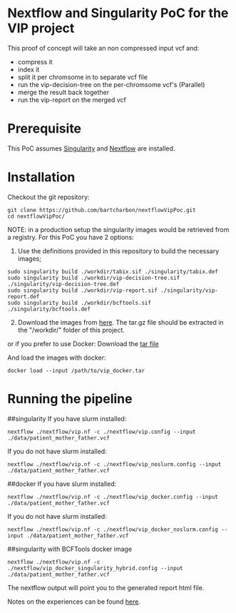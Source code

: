 # Nextflow and Singularity PoC for the VIP project

This proof of concept will take an non compressed input vcf and:
- compress it
- index it
- split it per chromsome in to separate vcf file
- run the vip-decision-tree on the per-chromsome vcf's (Parallel)
- merge the result back together
- run the vip-report on the merged vcf

# Prerequisite
This PoC assumes [Singularity](https://sylabs.io/guides/3.5/admin-guide/installation.html) and [Nextflow](https://www.nextflow.io/docs/latest/getstarted.html#installation) are installed.

# Installation
Checkout the git repository:
```
git clone https://github.com/bartcharbon/nextflowVipPoc.git
cd nextflowVipPoc/
```
NOTE: in a production setup the singularity images would be retrieved from a registry.
For this PoC you have 2 options:

1) Use the definitions provided in this repository to build the necessary images;
```
sudo singularity build ./workdir/tabix.sif ./singularity/tabix.def
sudo singularity build ./workdir/vip-decision-tree.sif ./singularity/vip-decision-tree.def
sudo singularity build ./workdir/vip-report.sif ./singularity/vip-report.def
sudo singularity build ./workdir/bcftools.sif ./singularity/bcftools.def
```

2) Download the images from [here](https://drive.google.com/file/d/1Cmid5AHQ5RFMWyj-Yy5Ajjp3uOKMB2JK/view?usp=sharing).
The tar.gz file should be extracted in the "/workdir/" folder of this project.

or if you prefer to use Docker:
Download the [tar file](https://drive.google.com/file/d/1WJLBKtCphU8LUvRFRCQLipqMbnC5egRF/view?usp=sharing)

And load the images with docker:
```
docker load --input /path/to/vip_docker.tar
```

# Running the pipeline
##singularity
If you have slurm installed:
```
nextflow ./nextflow/vip.nf -c ./nextflow/vip.config --input ./data/patient_mother_father.vcf
```
If you do not have slurm installed:
```
nextflow ./nextflow/vip.nf -c ./nextflow/vip_noslurm.config --input ./data/patient_mother_father.vcf
```
##docker
If you have slurm installed:
```
nextflow ./nextflow/vip.nf -c ./nextflow/vip_docker.config --input ./data/patient_mother_father.vcf
```
If you do not have slurm installed:
```
nextflow ./nextflow/vip.nf -c ./nextflow/vip_docker_noslurm.config --input ./data/patient_mother_father.vcf
```
##singularity with BCFTools docker image
```
nextflow ./nextflow/vip.nf -c ./nextflow/vip_docker_singularity_hybrid.config --input ./data/patient_mother_father.vcf
```


The nextflow output will point you to the generated report html file.

Notes on the experiences can be found [here](https://docs.google.com/presentation/d/1oUOcD0nf8huMibxJDVgOkItU40Ra4X6GaIXuXDXsG9g/edit#slide=id.gdeef0bacde_0_30).
